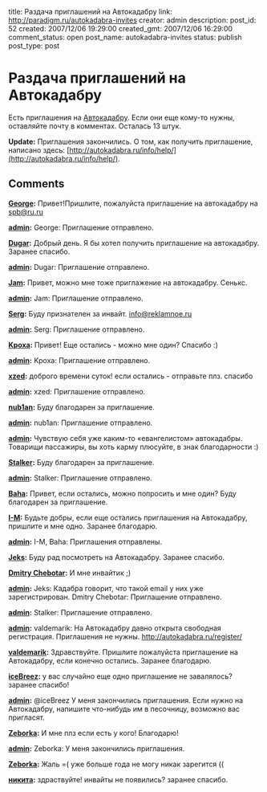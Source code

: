 title: Раздача приглашений на Автокадабру
link: http://paradigm.ru/autokadabra-invites
creator: admin
description: 
post_id: 52
created: 2007/12/06 19:29:00
created_gmt: 2007/12/06 16:29:00
comment_status: open
post_name: autokadabra-invites
status: publish
post_type: post

# Раздача приглашений на Автокадабру

Есть приглашения на [Автокадабру](http://autokadabra.ru/). Если они еще кому-то нужны, оставляйте почту в комментах. Осталась 13 штук.

**Update:** Приглашения закончились. О том, как получить приглашение, написано здесь: [http://autokadabra.ru/info/help/](http://autokadabra.ru/info/help/).

## Comments

**[George](#35 "2007/12/11 17:29:33"):** Привет!Пришлите, пожалуйста приглашение на автокадабру на spb@ru.ru

**[admin](#36 "2007/12/12 15:22:01"):** George: Приглашение отправлено.

**[Dugar](#30 "2007/12/11 03:49:52"):** Добрый день. Я бы хотел получить приглашение на автокадабру. Заранее спасибо.

**[admin](#32 "2007/12/11 14:57:20"):** Dugar: Приглашение отправлено.

**[Jam](#33 "2007/12/11 14:58:00"):** Привет, можно мне тоже приглажение на автокадабру. Сенькс.

**[admin](#34 "2007/12/11 15:40:15"):** Jam: Приглашение отправлено.

**[Serg](#37 "2007/12/13 01:39:42"):** Буду признателен за инвайт. info@reklamnoe.ru

**[admin](#38 "2007/12/13 01:44:51"):** Serg: Приглашение отправлено.

**[Kpoxa](#39 "2007/12/13 15:31:32"):** Привет! Еще остались - можно мне один? Спасибо :)

**[admin](#40 "2007/12/13 15:46:14"):** Kpoxa: Приглашение отправлено.

**[xzed](#44 "2007/12/14 12:22:17"):** доброго времени суток! если остались - отправьте плз. спасибо

**[admin](#46 "2007/12/14 15:40:38"):** xzed: Приглашение отправлено.

**[nub1an](#48 "2007/12/14 22:38:02"):** Буду благодарен за приглашение.

**[admin](#50 "2007/12/14 23:02:06"):** nub1an: Приглашение отправлено.

**[admin](#51 "2007/12/14 23:08:25"):** Чувствую себя уже каким-то «евангелистом» автокадабры. Товарищи пассажиры, вы хоть карму плюсуйте, в знак благодарности :)

**[Stalker](#80 "2007/12/18 15:39:10"):** Буду благодарен за приглашение.

**[admin](#82 "2007/12/18 16:08:27"):** Stalker: Приглашение отправлено.

**[Baha](#85 "2007/12/19 00:17:48"):** Привет, если остались, можно попросить и мне один? Буду благодарен за приглашение.

**[I-M](#86 "2007/12/19 00:25:34"):** Будьте добры, если еще остались приглашения на Автокадабру, пришлите и мне одно. Заранее благодарю.

**[admin](#87 "2007/12/19 00:46:27"):** I-M, Baha: Приглашения отправлены.

**[Jeks](#88 "2007/12/19 01:20:13"):** Буду рад посмотреть на Автокадабру. Заранее спасибо.

**[Dmitry Chebotar](#116 "2007/12/24 16:33:43"):** И мне инвайтик ;)

**[admin](#118 "2007/12/24 17:38:50"):** Jeks: Кадабра говорит, что такой email у них уже зарегистрирован. Dmitry Chebotar: Приглашение отправлено.

**[admin](#42304 "2010/01/20 11:25:28"):** Stalker: Приглашение отправлено.

**[admin](#33717 "2009/05/06 00:48:32"):** valdemarik: На Автокадабру давно открыта свободная регистрация. Приглашения не нужны. http://autokadabra.ru/register/

**[valdemarik](#33696 "2009/05/05 20:10:52"):** Здравствуйте. Пришлите пожалуйста приглашение на Автокадабру, если конечно остались. Заранее благодарю.

**[iceBreez](#46969 "2010/08/18 10:15:07"):** у вас случайно еще одно приглашение не завалялось? заранее спасибо!

**[admin](#46970 "2010/08/18 10:26:20"):** @iceBreez У меня закончились приглашения. Если нужно на Автокадабру, напишите что-нибудь им в песочницу, возможно вас пригласят.

**[Zeborka](#55634 "2011/05/26 15:09:00"):** И мне плз если есть у кого! Благодарю!

**[admin](#55635 "2011/05/26 15:21:38"):** Zeborka: У меня закончились приглашения.

**[Zeborka](#55650 "2011/05/26 21:02:28"):** Жаль =( уже больше года не могу никак зарегится ((

**[никита](#58307 "2011/08/18 03:36:21"):** здраствуйте! инвайты не появились? заранее спасибо.

